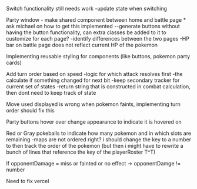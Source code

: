 Switch functionality still needs work
-update state when switching

Party window - make shared component between home and battle page \* ask michael on how to get this implemented
--generate buttons without having the button functionality, can extra classes be added to it to customize for each page?
-identify differences between the two pages
-HP bar on battle page does not reflect current HP of the pokemon

Implementing reusable styling for components (like buttons, pokemon party cards)

<!-- Move functions and button out into components -->

<!-- **_How do i move the placeholders into a component?
_**How to move buttons into components with state? -->

<!-- pass onMOuseOver as prop to component -->

<!-- Fix Damage Rollover -->

Add turn order based on speed
-logic for which attack resolves first
-the calculate if something changed for next bit
-keep secondary tracker for current set of states
-return string that is constructed in combat calculation, then dont need to keep track of state

<!-- Fix pokemon fainting -->

Move used displayed is wrong when pokemon faints, implementing turn order should fix this

Party buttons hover over change appearance to indicate it is hovered on

Red or Gray pokeballs to indicate how many pokemon and in which slots are remaining
-maps are not ordered right? i should change the key to a number to then track the order of the pokemon (but then i might have to rewrite a bunch of lines that reference the key of the playerRoster T^T)

If opponentDamage = miss or fainted or no effect -> opponentDamge != number

Need to fix vercel
